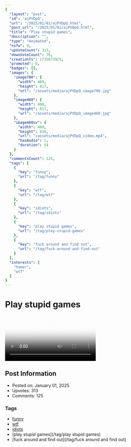```yaml
---
{
  "layout": "post",
  "id": "ajPVDpQ",
  "url": "/2025/01/01/ajPVDpQ.html",
  "post_url": "/2025/01/01/ajPVDpQ.html",
  "title": "Play stupid games",
  "description": "",
  "type": "Animated",
  "nsfw": 0,
  "upVoteCount": 313,
  "downVoteCount": 76,
  "creationTs": 1735673925,
  "promoted": 0,
  "badges": [],
  "images": {
    "image700": {
      "width": 460,
      "height": 817,
      "url": "/assets/media/ajPVDpQ_image700.jpg"
    },
    "image460": {
      "width": 460,
      "height": 817,
      "url": "/assets/media/ajPVDpQ_image460.jpg"
    },
    "image460sv": {
      "width": 460,
      "height": 816,
      "url": "/assets/media/ajPVDpQ_video.mp4",
      "hasAudio": 1,
      "duration": 54
    }
  },
  "commentsCount": 125,
  "tags": [
    {
      "key": "funny",
      "url": "/tag/funny"
    },
    {
      "key": "wtf",
      "url": "/tag/wtf"
    },
    {
      "key": "idiots",
      "url": "/tag/idiots"
    },
    {
      "key": "play stupid games",
      "url": "/tag/play-stupid-games"
    },
    {
      "key": "fuck around and find out",
      "url": "/tag/fuck-around-and-find-out"
    }
  ],
  "interests": [
    "humor",
    "wtf"
  ]
}
---
```


# Play stupid games

<video controls playsinline loop poster="/assets/media/ajPVDpQ_image460.jpg">
  <source src="/assets/media/ajPVDpQ_video.mp4" type="video/mp4">
  Your browser does not support the video tag.
</video>

## Post Information

- Posted on: January 01, 2025
- Upvotes: 313
- Comments: 125

### Tags

- [funny](/tag/funny)
- [wtf](/tag/wtf)
- [idiots](/tag/idiots)
- [play stupid games](/tag/play stupid games)
- [fuck around and find out](/tag/fuck around and find out)
